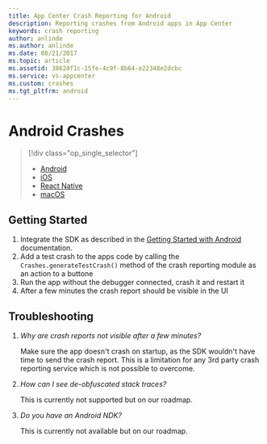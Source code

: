 ```yaml
---
title: App Center Crash Reporting for Android
description: Reporting crashes from Android apps in App Center
keywords: crash reporting
author: anlinde
ms.author: anlinde
ms.date: 08/21/2017
ms.topic: article
ms.assetid: 38624f1c-15fe-4c9f-8b64-e22348e2dcbc
ms.service: vs-appcenter
ms.custom: crashes
ms.tgt_pltfrm: android
---
```


# Android Crashes

> [!div class="op_single_selector"]
> * [Android](android.md)
> * [iOS](ios.md)
> * [React Native](react-native.md)
> * [macOS](macos.md)

## Getting Started

1. Integrate the SDK as described in the [Getting Started with Android](~/sdk/getting-started/android.md) documentation.
2. Add a test crash to the apps code by calling the `Crashes.generateTestCrash()` method of the crash reporting module as an action to a buttone
3. Run the app without the debugger connected, crash it and restart it
4. After a few minutes the crash report should be visible in the UI

## Troubleshooting

1. *Why are crash reports not visible after a few minutes?*

    Make sure the app doesn't crash on startup, as the SDK wouldn't have time to send the crash report. This is a limitation for any 3rd party crash reporting service which is not possible to overcome.

2. *How can I see de-obfuscated stack traces?*

    This is currently not supported but on our roadmap.

3. *Do you have an Android NDK?*

    This is currently not available but on our roadmap.

